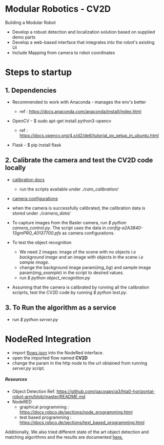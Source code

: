 # Modular Robotics - CV2D
Building a Modular Robot

- Develop a robust detection and localization solution based on supplied demo parts
- Develop a web-based interface that integrates into the robot's existing UI
- Include Mapping from camera to robot coordinates

# Steps to startup
## 1. Dependencies
- Recommended to work with Anaconda - manages the env's better
    - ref : https://docs.anaconda.com/anaconda/install/index.html

- OpenCV - $ sudo apt-get install python3-opencv
    - ref : https://docs.opencv.org/4.x/d2/de6/tutorial_py_setup_in_ubuntu.html

- Flask - $ pip install flask

## 2. Calibrate the camera and test the CV2D code locally
- [calibration docs](/cam_calibration/README.md)
    - run the scripts available under *./cam_calibration/* 

- [camera configurations](/config-a2A3840-13gmPRO_40137700.pfs)

- when the camera is successfully calibrated, the calibration data is stored under *./camera_data/*

- To capture images from the Basler camera, run *$ python camera_control.py*. The script uses the data in *config-a2A3840-13gmPRO_40137700.pfs*  as camera configurations.

- To test the object recognition
    - We need 2 images: image of the scene with no objects *i.e background image* and an image with objects in the scene *i.e sample image*.
    - change the background image param(*img_bg*) and sample image param(*img_example*) in the script to desired values.
    - run *$ python object_recognition.py* 

- Assuming that the camera is calibrated by running all the calibration scriprts, test the CV2D code by running *$ python test.py*.


## 3. To Run the algorithm as a service

- run *$ python server.py*


# NodeRed Integration
- import [flows.json](/flows.json) into the NodeRed interface. 
- open the imported flow named **CV2D**
- change the param in the http node to the url obtained from running *server.py* script. 


##### Resources 
- Object Detection Ref: https://github.com/pacogarcia3/hta0-horizontal-robot-arm/blob/master/README.md
- NodeRED 
    - graphical programming : https://docs.robco.de/sections/node_programming.html
    - test based programming : https://docs.robco.de/sections/text_based_programming.html

Additionally, We also tried different state of the art object detection and matching algorithms and the results are documented [here.](/code_attempts/README.md)
